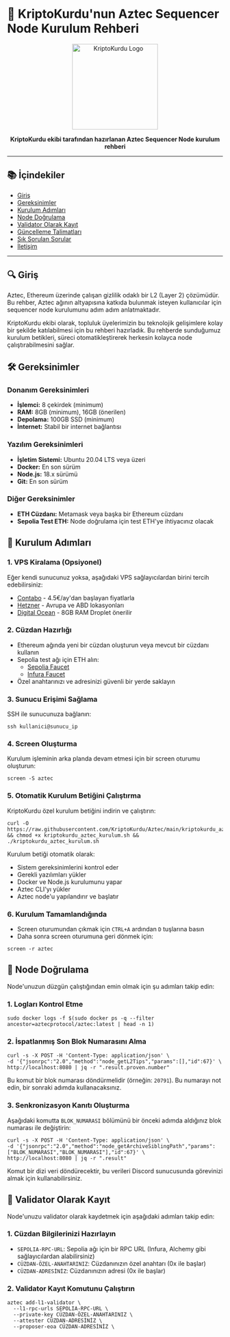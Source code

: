 # 🐺 KriptoKurdu'nun Aztec Sequencer Node Kurulum Rehberi

<p align="center">
  <img src="[https://i.ibb.co/ZfCZrSQ/kriptokurdu-logo.png](https://ibb.co/TqwZkSB8)" alt="KriptoKurdu Logo" width="200"/>
</p>

<p align="center">
  <strong>KriptoKurdu ekibi tarafından hazırlanan Aztec Sequencer Node kurulum rehberi</strong>
</p>

---

## 📚 İçindekiler

- [Giriş](#-giriş)
- [Gereksinimler](#-gereksinimler)
- [Kurulum Adımları](#-kurulum-adımları)
- [Node Doğrulama](#-node-doğrulama)
- [Validator Olarak Kayıt](#-validator-olarak-kayıt)
- [Güncelleme Talimatları](#-güncelleme-talimatları)
- [Sık Sorulan Sorular](#-sık-sorulan-sorular)
- [İletişim](#-iletişim)

---

## 🔍 Giriş

Aztec, Ethereum üzerinde çalışan gizlilik odaklı bir L2 (Layer 2) çözümüdür. Bu rehber, Aztec ağının altyapısına katkıda bulunmak isteyen kullanıcılar için sequencer node kurulumunu adım adım anlatmaktadır.

KriptoKurdu ekibi olarak, topluluk üyelerimizin bu teknolojik gelişimlere kolay bir şekilde katılabilmesi için bu rehberi hazırladık. Bu rehberde sunduğumuz kurulum betikleri, süreci otomatikleştirerek herkesin kolayca node çalıştırabilmesini sağlar.

## 🛠 Gereksinimler

### Donanım Gereksinimleri
- **İşlemci:** 8 çekirdek (minimum)
- **RAM:** 8GB (minimum), 16GB (önerilen)
- **Depolama:** 100GB SSD (minimum)
- **İnternet:** Stabil bir internet bağlantısı

### Yazılım Gereksinimleri
- **İşletim Sistemi:** Ubuntu 20.04 LTS veya üzeri
- **Docker:** En son sürüm
- **Node.js:** 18.x sürümü
- **Git:** En son sürüm

### Diğer Gereksinimler
- **ETH Cüzdanı:** Metamask veya başka bir Ethereum cüzdanı
- **Sepolia Test ETH:** Node doğrulama için test ETH'ye ihtiyacınız olacak

## 🔧 Kurulum Adımları

### 1. VPS Kiralama (Opsiyonel)
Eğer kendi sunucunuz yoksa, aşağıdaki VPS sağlayıcılardan birini tercih edebilirsiniz:
- [Contabo](https://contabo.com/en/vps/) - 4.5€/ay'dan başlayan fiyatlarla
- [Hetzner](https://www.hetzner.com/cloud) - Avrupa ve ABD lokasyonları
- [Digital Ocean](https://www.digitalocean.com/) - 8GB RAM Droplet önerilir

### 2. Cüzdan Hazırlığı
- Ethereum ağında yeni bir cüzdan oluşturun veya mevcut bir cüzdanı kullanın
- Sepolia test ağı için ETH alın:
  - [Sepolia Faucet](https://sepoliafaucet.com/)
  - [Infura Faucet](https://www.infura.io/faucet/sepolia)
- Özel anahtarınızı ve adresinizi güvenli bir yerde saklayın

### 3. Sunucu Erişimi Sağlama
SSH ile sunucunuza bağlanın:
```
ssh kullanici@sunucu_ip
```

### 4. Screen Oluşturma
Kurulum işleminin arka planda devam etmesi için bir screen oturumu oluşturun:
```
screen -S aztec
```

### 5. Otomatik Kurulum Betiğini Çalıştırma
KriptoKurdu özel kurulum betiğini indirin ve çalıştırın:
```
curl -O https://raw.githubusercontent.com/KriptoKurdu/Aztec/main/kriptokurdu_aztec_kurulum.sh && chmod +x kriptokurdu_aztec_kurulum.sh && ./kriptokurdu_aztec_kurulum.sh
```

Kurulum betiği otomatik olarak:
- Sistem gereksinimlerini kontrol eder
- Gerekli yazılımları yükler
- Docker ve Node.js kurulumunu yapar
- Aztec CLI'yı yükler
- Aztec node'u yapılandırır ve başlatır

### 6. Kurulum Tamamlandığında
- Screen oturumundan çıkmak için `CTRL+A` ardından `D` tuşlarına basın
- Daha sonra screen oturumuna geri dönmek için:
```
screen -r aztec
```

## 🔄 Node Doğrulama

Node'unuzun düzgün çalıştığından emin olmak için şu adımları takip edin:

### 1. Logları Kontrol Etme
```
sudo docker logs -f $(sudo docker ps -q --filter ancestor=aztecprotocol/aztec:latest | head -n 1)
```

### 2. İspatlanmış Son Blok Numarasını Alma
```
curl -s -X POST -H 'Content-Type: application/json' \
-d '{"jsonrpc":"2.0","method":"node_getL2Tips","params":[],"id":67}' \
http://localhost:8080 | jq -r ".result.proven.number"
```

Bu komut bir blok numarası döndürmelidir (örneğin: `20791`). Bu numarayı not edin, bir sonraki adımda kullanacaksınız.

### 3. Senkronizasyon Kanıtı Oluşturma
Aşağıdaki komutta `BLOK_NUMARASI` bölümünü bir önceki adımda aldığınız blok numarası ile değiştirin:

```
curl -s -X POST -H 'Content-Type: application/json' \
-d '{"jsonrpc":"2.0","method":"node_getArchiveSiblingPath","params":["BLOK_NUMARASI","BLOK_NUMARASI"],"id":67}' \
http://localhost:8080 | jq -r ".result"
```

Komut bir dizi veri döndürecektir, bu verileri Discord sunucusunda görevinizi almak için kullanabilirsiniz.

## 🔐 Validator Olarak Kayıt

Node'unuzu validator olarak kaydetmek için aşağıdaki adımları takip edin:

### 1. Cüzdan Bilgilerinizi Hazırlayın
- `SEPOLIA-RPC-URL`: Sepolia ağı için bir RPC URL (Infura, Alchemy gibi sağlayıcılardan alabilirsiniz)
- `CÜZDAN-ÖZEL-ANAHTARINIZ`: Cüzdanınızın özel anahtarı (0x ile başlar)
- `CÜZDAN-ADRESİNİZ`: Cüzdanınızın adresi (0x ile başlar)

### 2. Validator Kayıt Komutunu Çalıştırın
```
aztec add-l1-validator \
  --l1-rpc-urls SEPOLIA-RPC-URL \
  --private-key CÜZDAN-ÖZEL-ANAHTARINIZ \
  --attester CÜZDAN-ADRESİNİZ \
  --proposer-eoa CÜZDAN-ADRESİNİZ \
